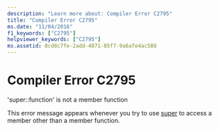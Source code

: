 ```yaml
---
description: "Learn more about: Compiler Error C2795"
title: "Compiler Error C2795"
ms.date: "11/04/2016"
f1_keywords: ["C2795"]
helpviewer_keywords: ["C2795"]
ms.assetid: 8cd8c7fe-2add-4871-85f7-9a6afe4ac588
---
```

# Compiler Error C2795

'super::function' is not a member function

This error message appears whenever you try to use [super](../../cpp/super.md) to access a member other than a member function.
